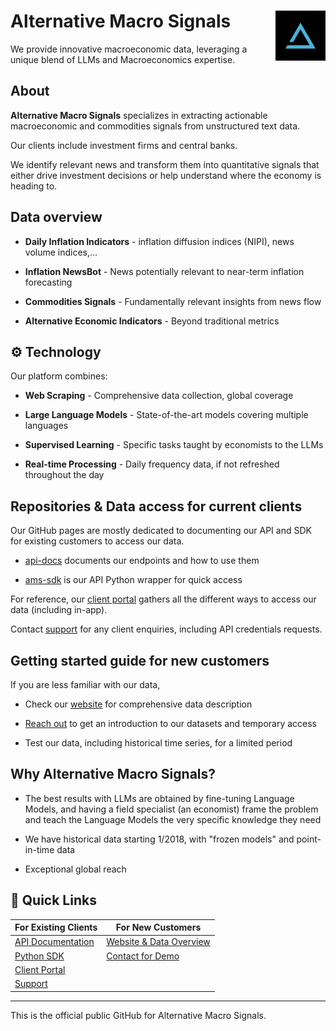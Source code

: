 <h1>
    Alternative Macro Signals <img src="./logo_icon_small_tw.jpg" alt="Alternative Macro Signals Logo" width="80"  align="right">
</h1>
We provide innovative macroeconomic data, leveraging a unique blend of LLMs and Macroeconomics expertise.


## About

**Alternative Macro Signals** specializes in extracting actionable macroeconomic and commodities signals from unstructured text data. 

Our clients include investment firms and central banks.

We identify relevant news and transform them into quantitative signals that either drive investment decisions or help understand where the economy is heading to.

## Data overview

- **Daily Inflation Indicators** - inflation diffusion indices (NIPI), news volume indices,...

- **Inflation NewsBot** - News potentially relevant to near-term inflation forecasting

- **Commodities Signals** - Fundamentally relevant insights from news flow

- **Alternative Economic Indicators** - Beyond traditional metrics

## ⚙️ Technology

Our platform combines:

- **Web Scraping** - Comprehensive data collection, global coverage

- **Large Language Models** - State-of-the-art models covering multiple languages

- **Supervised Learning** - Specific tasks taught by economists to the LLMs

- **Real-time Processing** - Daily frequency data, if not refreshed throughout the day

## Repositories & Data access for current clients

Our GitHub pages are mostly dedicated to documenting our API and SDK for existing customers to access our data. 

* [api-docs](https://github.com/alternative-macro-signals/api-docs) documents our endpoints and how to use them

* [ams-sdk](https://github.com/alternative-macro-signals/ams-sdk) is our API Python wrapper for quick access

For reference, our [client portal](https://alt.ms/login) gathers all the different ways to access our data (including in-app). 

Contact [support](mailto:support@alternativemacrosignals.com) for any client enquiries, including API credentials requests. 

## Getting started guide for new customers

If you are less familiar with our data,

* Check our [website](https://alt.ms) for comprehensive data description 

* [Reach out](https://alt.ms/contact) to get an introduction to our datasets and temporary access

* Test our data, including historical time series, for a limited period

## Why Alternative Macro Signals?

- The best results with LLMs are obtained by fine-tuning Language Models, and having a field specialist (an economist) frame the problem and teach the Language Models the very specific knowledge they need 

- We have historical data starting 1/2018, with "frozen models" and point-in-time data

- Exceptional global reach

## 🔗 Quick Links

| For Existing Clients | For New Customers |
|---------------------|-------------------|
| [API Documentation](https://github.com/alternative-macro-signals/api-docs) | [Website & Data Overview](https://alt.ms) |
| [Python SDK](https://github.com/alternative-macro-signals/ams-sdk) | [Contact for Demo](https://alt.ms/contact) |
| [Client Portal](https://alt.ms/login) |  |
| [Support](mailto:support@alternativemacrosignals.com) |  |


---

This is the official public GitHub for Alternative Macro Signals.
